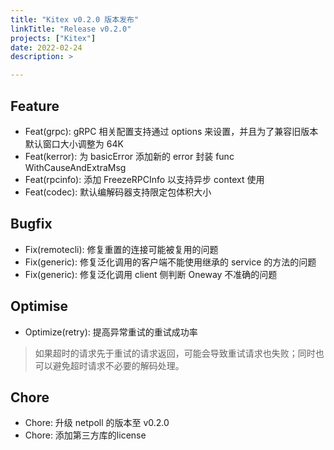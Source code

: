 ```yaml
---
title: "Kitex v0.2.0 版本发布"
linkTitle: "Release v0.2.0"
projects: ["Kitex"]
date: 2022-02-24
description: >

---
```


## Feature

* Feat(grpc): gRPC 相关配置支持通过 options 来设置，并且为了兼容旧版本默认窗口大小调整为 64K
* Feat(kerror): 为 basicError 添加新的 error 封装 func WithCauseAndExtraMsg
* Feat(rpcinfo): 添加 FreezeRPCInfo 以支持异步 context 使用
* Feat(codec): 默认编解码器支持限定包体积大小

## Bugfix

* Fix(remotecli): 修复重置的连接可能被复用的问题
* Fix(generic): 修复泛化调用的客户端不能使用继承的 service 的方法的问题
* Fix(generic): 修复泛化调用 client 侧判断 Oneway 不准确的问题

## Optimise

* Optimize(retry): 提高异常重试的重试成功率
> 如果超时的请求先于重试的请求返回，可能会导致重试请求也失败；同时也可以避免超时请求不必要的解码处理。

## Chore

* Chore: 升级 netpoll 的版本至 v0.2.0
* Chore: 添加第三方库的license
